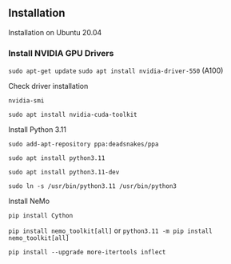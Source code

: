 ## Installation
Installation on Ubuntu 20.04

### Install NVIDIA GPU Drivers
`sudo apt-get update`
`sudo apt install nvidia-driver-550` (A100)

Check driver installation

`nvidia-smi`

`sudo apt install nvidia-cuda-toolkit`

Install Python 3.11

`sudo add-apt-repository ppa:deadsnakes/ppa`

`sudo apt install python3.11`

`sudo apt install python3.11-dev`

`sudo ln -s /usr/bin/python3.11 /usr/bin/python3`

Install NeMo

`pip install Cython`

`pip install nemo_toolkit[all]` or `python3.11 -m pip install nemo_toolkit[all]`

`pip install --upgrade more-itertools inflect`



